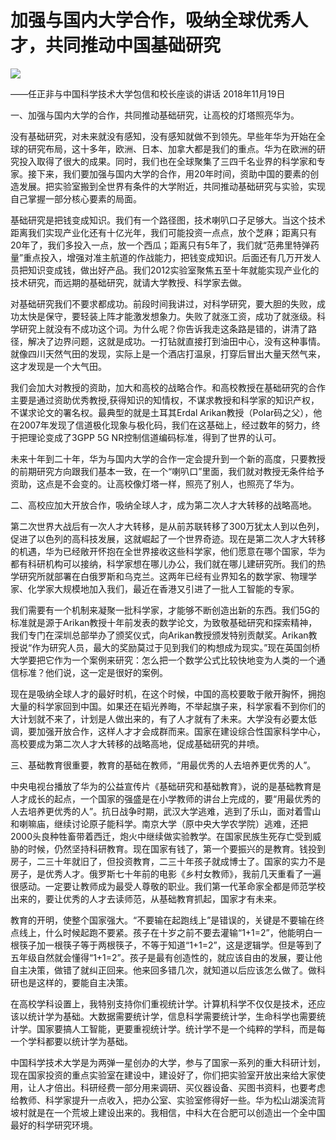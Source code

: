 # 加强与国内大学合作，吸纳全球优秀人才，共同推动中国基础研究
<img class="pv" src="https://api.visitor.plantree.me/visitor-badge/pv?namespace=plantree.me&key=renzhengfei-speeches/加强与国内大学合作吸纳全球优秀人才共同推动中国基础研究.md">



——任正非与中国科学技术大学包信和校长座谈的讲话
2018年11月19日



一、加强与国内大学的合作，共同推动基础研究，让高校的灯塔照亮华为。

没有基础研究，对未来就没有感知，没有感知就做不到领先。早些年华为开始在全球的研究布局，这十多年，欧洲、日本、加拿大都是我们的重点。华为在欧洲的研究投入取得了很大的成果。同时，我们也在全球聚集了三四千名业界的科学家和专家。接下来，我们要加强与国内大学的合作，用20年时间，资助中国的要素的创造发展。把实验室搬到全世界有条件的大学附近，共同推动基础研究与实验，实现自己掌握一部分核心要素的局面。

基础研究是把钱变成知识。我们有一个路径图，技术喇叭口子足够大。当这个技术距离我们实现产业化还有十亿光年，我们可能投资一点点，放个芝麻；距离只有20年了，我们多投入一点，放一个西瓜；距离只有5年了，我们就“范弗里特弹药量”重点投入，增强对准主航道的作战能力，把钱变成知识。后面还有几万开发人员把知识变成钱，做出好产品。我们2012实验室聚焦五至十年就能实现产业化的技术研究，而远期的基础研究，就请大学教授、科学家去做。

对基础研究我们不要求都成功。前段时间我讲过，对科学研究，要大胆的失败，成功太快是保守，要轻装上阵才能激发想象力。失败了就涨工资，成功了就涨级。科学研究上就没有不成功这个词。为什么呢？你告诉我走这条路是错的，讲清了路径，解决了边界问题，这就是成功。一打钻就直接打到油田中心，没有这种事情。就像四川天然气田的发现，实际上是一个酒店打温泉，打穿后冒出大量天然气来，这才发现是一个大气田。

我们会加大对教授的资助，加大和高校的战略合作。和高校教授在基础研究的合作主要是通过资助优秀教授,获得知识的知情权，不谋求教授和科学家的知识产权，不谋求论文的署名权。最典型的就是土耳其Erdal Arikan教授（Polar码之父），他在2007年发现了信道极化现象与极化码，我们在这基础上，经过数年的努力，终于把理论变成了3GPP 5G NR控制信道编码标准，得到了世界的认可。

未来十年到二十年，华为与国内大学的合作一定会提升到一个新的高度，只要教授的前期研究方向跟我们基本一致，在一个“喇叭口”里面，我们就对教授无条件给予资助，这点是不会变的。让高校像灯塔一样，照亮了别人，也照亮了华为。

二、高校应加大开放合作，吸纳全球人才，成为第二次人才大转移的战略高地。

第二次世界大战后有一次人才大转移，是从前苏联转移了300万犹太人到以色列，促进了以色列的高科技发展，这就崛起了一个世界奇迹。现在是第二次人才大转移的机遇，华为已经敞开怀抱在全世界接收这些科学家，他们愿意在哪个国家，华为都有科研机构可以接纳，科学家想在哪儿办公，我们就在哪儿建研究所。我们的热学研究所就部署在白俄罗斯和乌克兰。这两年已经有业界知名的数学家、物理学家、化学家大规模地加入我们，最近在香港又引进了一批人工智能的专家。

我们需要有一个机制来凝聚一批科学家，才能够不断创造出新的东西。我们5G的标准就是源于Arikan教授十年前发表的数学论文，为致敬基础研究和探索精神，我们专门在深圳总部举办了颁奖仪式，向Arikan教授颁发特别贡献奖。Arikan教授说“作为研究人员，最大的奖励莫过于见到我们的构想成为现实。”现在英国剑桥大学要把它作为一个案例来研究：怎么把一个数学公式比较快地变为人类的一个通信标准？他们说，这一定是很好的案例。

现在是吸纳全球人才的最好时机，在这个时候，中国的高校要敢于敞开胸怀，拥抱大量的科学家回到中国。如果还在韬光养晦，不举起旗子来，科学家看不到你们的大计划就不来了，计划是人做出来的，有了人才就有了未来。大学没有必要太低调，要加强开放合作，这样人才才会成群而来。国家在建设综合性国家科学中心，高校要成为第二次人才大转移的战略高地，促成基础研究的井喷。

三、基础教育很重要，教育的基础在教师，“用最优秀的人去培养更优秀的人”。

中央电视台播放了华为的公益宣传片《基础研究和基础教育》，说的是基础教育是人才成长的起点，一个国家的强盛是在小学教师的讲台上完成的，要“用最优秀的人去培养更优秀的人”。抗日战争时期，武汉大学逃难，逃到了乐山，面对着雪山和喇嘛庙，继续讨论原子能科学。南京大学（原中央大学农学院）逃难，还把2000头良种牲畜带着西迁，炮火中继续做实验教学。在国家民族生死存亡受到威胁的时候，仍然坚持科研教育。现在国家有钱了，第一个要振兴的是教育。钱投到房子，二三十年就旧了，但投资教育，二三十年孩子就成博士了。国家的实力不是房子，是优秀人才。俄罗斯七十年前的电影《乡村女教师》，我前几天重看了一遍很感动。一定要让教师成为最受人尊敬的职业。我们第一代革命家全都是师范学校出来的，要让优秀的人才去读师范，从基础教育抓起，国家才有未来。

教育的开明，使整个国家强大。“不要输在起跑线上”是错误的，关键是不要输在终点线上，什么时候起跑不要紧。孩子在十岁之前不要去灌输“1+1=2”，他能明白一根筷子加一根筷子等于两根筷子，不等于知道“1+1=2”，这是逻辑学。但是等到了五年级自然就会懂得“1+1=2”。孩子是最有创造性的，就应该自由的发展，要让他自主决策，做错了就纠正回来。他来回多错几次，就知道以后应该怎么做了。做科研也是这样的，要能自主决策。

在高校学科设置上，我特别支持你们重视统计学。计算机科学不仅仅是技术，还应该以统计学为基础。大数据需要统计学，信息科学需要统计学，生命科学也需要统计学。国家要搞人工智能，更要重视统计学。统计学不是一个纯粹的学科，而是每一个学科都要以统计学为基础。

中国科学技术大学是为两弹一星创办的大学，参与了国家一系列的重大科研计划，现在国家投资的重点实验室在建设中，建设好了，你们把实验室开放出来给大家使用，让人才倍出。科研经费一部分用来调研、买仪器设备、买图书资料，也要考虑给教师、科学家提升一点收入，把办公室、实验室修得好一些。华为松山湖溪流背坡村就是在一个荒坡上建设出来的。我相信，中科大在合肥可以创造出一个全中国最好的科学研究环境。
